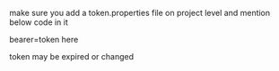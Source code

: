 make sure you add a token.properties file on project level and mention below code in it

bearer=token here

token may be expired or changed
